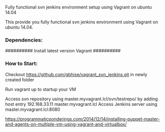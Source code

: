 Fully functional svn jenkins environment setup using Vagrant on ubuntu 14.04

This provide you fully functional svn jenkins environment using Vagrant on ubuntu 14.04.

### Dependencies:
##########
Install latest version Vagrant
##########
### How to Start:

Checkout https://github.com/gbhise/vagrant_svn_jenkins.git in newly created folder

Run vagrant up to startup your VM

Access svn repository using master.myvagrant.lcl/svn/testrepo/ by adding host entry 192.168.33.11 master.myvagrant.lcl
Access Jenkins server using master.myvagrant.lcl:8080



https://programmaticponderings.com/2014/12/14/installing-puppet-master-and-agents-on-multiple-vm-using-vagrant-and-virtualbox/

